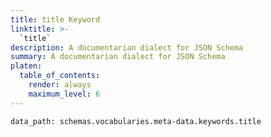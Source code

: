 ```yaml
---
title: title Keyword
linktitle: >-
  `title`
description: A documentarian dialect for JSON Schema
summary: A documentarian dialect for JSON Schema
platen:
  table_of_contents:
    render: always
    maximum_level: 6
---
```


```schematize
data_path: schemas.vocabularies.meta-data.keywords.title
```
